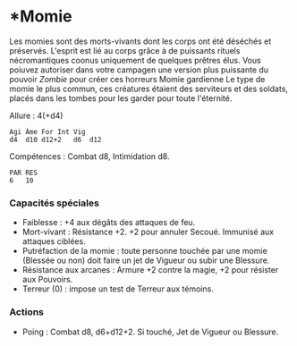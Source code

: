 # *Momie 

Les momies sont des morts-vivants dont les corps ont été déséchés et préservés. L'esprit est lié au corps grâce à de puissants rituels nécromantiques coonus uniquement de quelques prêtres élus. Vous poiuvez autoriser dans votre campagen une version plus puissante du pouvoir *Zombie* pour créer ces horreurs
Momie gardienne
Le type de momie le plus commun, ces créatures étaient des serviteurs et des soldats, placés dans les tombes pour les garder pour toute l'éternité.

Allure : 4(+d4)

	Agi	Âme	For	Int	Vig
	d4	d10	d12+2	d6	d12

Compétences : Combat d8, Intimidation d8.

	PAR	RES
	6	10

### Capacités spéciales
- Faiblesse : +4 aux dégâts des attaques de feu.
- Mort-vivant : Résistance +2. +2 pour annuler Secoué. Immunisé aux attaques ciblées.
- Putréfaction de la momie : toute personne touchée par une momie (Blessée ou non) doit faire un jet de Vigueur ou subir une Blessure.
- Résistance aux arcanes : Armure +2 contre la magie, +2 pour résister aux Pouvoirs.
- Terreur (0) : impose un test de Terreur aux témoins.

### Actions
- Poing : Combat d8, d6+d12+2. Si touché, Jet de Vigueur ou Blessure.


